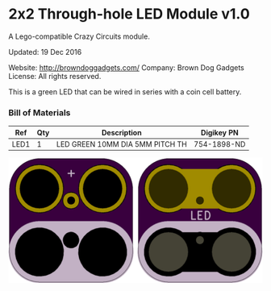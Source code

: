 <!--- start title --->
# 2x2 Through-hole LED Module v1.0
A Lego-compatible Crazy Circuits module.


Updated: 19 Dec 2016

Website: http://browndoggadgets.com/
Company: Brown Dog Gadgets
License: All rights reserved.

<!--- end title --->
This is a green LED that can be wired in series with a coin cell battery.

### Bill of Materials

<!--- bom start --->
|Ref|Qty|Description|Digikey PN|
|---|---|-----------|------|
|LED1|1|LED GREEN 10MM DIA 5MM PITCH TH|754-1898-ND|


<!--- bom end --->

![Gerber Preview](preview.png)

